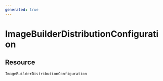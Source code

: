 ```yaml
---
generated: true
---
```


# ImageBuilderDistributionConfiguration


## Resource

```text
ImageBuilderDistributionConfiguration
```



